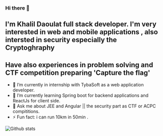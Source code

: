 ### Hi there 👋
## I'm Khalil Daoulat full stack developer. I'm very interested in web and mobile applications , also intersted in security especially the Cryptoghraphy
## Have also experiences in problem solving and CTF competition preparing 'Capture the flag' 

- 🔭 I’m currently in internship with TybaSoft as a web application developer.
- 🌱 I’m currently learning Spring boot for backend applications and ReactJs for client side.
- 💬 Ask me about JEE and Angular || the security part as CTF or ACPC compititions.
- ⚡ Fun fact: i can run 10km in 50min .

![Github stats](https://github-readme-stats.vercel.app/api?username=Vvoox&theme=tokyonight&show_icons=true)
